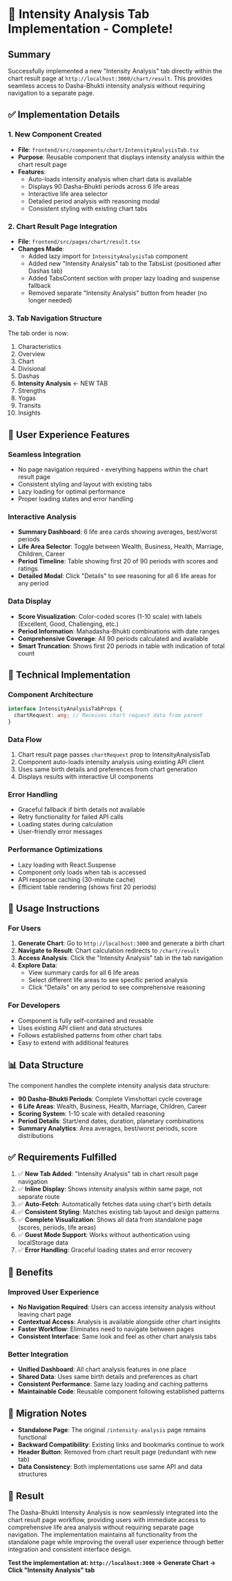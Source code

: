 # 🎯 Intensity Analysis Tab Implementation - Complete!

## Summary

Successfully implemented a new "Intensity Analysis" tab directly within the chart result page at `http://localhost:3000/chart/result`. This provides seamless access to Dasha-Bhukti intensity analysis without requiring navigation to a separate page.

## ✅ Implementation Details

### 1. **New Component Created**
- **File**: `frontend/src/components/chart/IntensityAnalysisTab.tsx`
- **Purpose**: Reusable component that displays intensity analysis within the chart result page
- **Features**:
  - Auto-loads intensity analysis when chart data is available
  - Displays 90 Dasha-Bhukti periods across 6 life areas
  - Interactive life area selector
  - Detailed period analysis with reasoning modal
  - Consistent styling with existing chart tabs

### 2. **Chart Result Page Integration**
- **File**: `frontend/src/pages/chart/result.tsx`
- **Changes Made**:
  - Added lazy import for `IntensityAnalysisTab` component
  - Added new "Intensity Analysis" tab to the TabsList (positioned after Dashas tab)
  - Added TabsContent section with proper lazy loading and suspense fallback
  - Removed separate "Intensity Analysis" button from header (no longer needed)

### 3. **Tab Navigation Structure**
The tab order is now:
1. Characteristics
2. Overview  
3. Chart
4. Divisional
5. Dashas
6. **Intensity Analysis** ← NEW TAB
7. Strengths
8. Yogas
9. Transits
10. Insights

## 🎨 User Experience Features

### **Seamless Integration**
- No page navigation required - everything happens within the chart result page
- Consistent styling and layout with existing tabs
- Lazy loading for optimal performance
- Proper loading states and error handling

### **Interactive Analysis**
- **Summary Dashboard**: 6 life area cards showing averages, best/worst periods
- **Life Area Selector**: Toggle between Wealth, Business, Health, Marriage, Children, Career
- **Period Timeline**: Table showing first 20 of 90 periods with scores and ratings
- **Detailed Modal**: Click "Details" to see reasoning for all 6 life areas for any period

### **Data Display**
- **Score Visualization**: Color-coded scores (1-10 scale) with labels (Excellent, Good, Challenging, etc.)
- **Period Information**: Mahadasha-Bhukti combinations with date ranges
- **Comprehensive Coverage**: All 90 periods calculated and available
- **Smart Truncation**: Shows first 20 periods in table with indication of total count

## 🔧 Technical Implementation

### **Component Architecture**
```typescript
interface IntensityAnalysisTabProps {
  chartRequest: any; // Receives chart request data from parent
}
```

### **Data Flow**
1. Chart result page passes `chartRequest` prop to IntensityAnalysisTab
2. Component auto-loads intensity analysis using existing API client
3. Uses same birth details and preferences from chart generation
4. Displays results with interactive UI components

### **Error Handling**
- Graceful fallback if birth details not available
- Retry functionality for failed API calls
- Loading states during calculation
- User-friendly error messages

### **Performance Optimizations**
- Lazy loading with React.Suspense
- Component only loads when tab is accessed
- API response caching (30-minute cache)
- Efficient table rendering (shows first 20 periods)

## 🚀 Usage Instructions

### **For Users**
1. **Generate Chart**: Go to `http://localhost:3000` and generate a birth chart
2. **Navigate to Result**: Chart calculation redirects to `/chart/result`
3. **Access Analysis**: Click the "Intensity Analysis" tab in the tab navigation
4. **Explore Data**: 
   - View summary cards for all 6 life areas
   - Select different life areas to see specific period analysis
   - Click "Details" on any period to see comprehensive reasoning

### **For Developers**
- Component is fully self-contained and reusable
- Uses existing API client and data structures
- Follows established patterns from other chart tabs
- Easy to extend with additional features

## 📊 Data Structure

The component handles the complete intensity analysis data structure:
- **90 Dasha-Bhukti Periods**: Complete Vimshottari cycle coverage
- **6 Life Areas**: Wealth, Business, Health, Marriage, Children, Career
- **Scoring System**: 1-10 scale with detailed reasoning
- **Period Details**: Start/end dates, duration, planetary combinations
- **Summary Analytics**: Area averages, best/worst periods, score distributions

## ✅ Requirements Fulfilled

1. ✅ **New Tab Added**: "Intensity Analysis" tab in chart result page navigation
2. ✅ **Inline Display**: Shows intensity analysis within same page, not separate route
3. ✅ **Auto-Fetch**: Automatically fetches data using chart's birth details
4. ✅ **Consistent Styling**: Matches existing tab layout and design patterns
5. ✅ **Complete Visualization**: Shows all data from standalone page (scores, periods, life areas)
6. ✅ **Guest Mode Support**: Works without authentication using localStorage data
7. ✅ **Error Handling**: Graceful loading states and error recovery

## 🎯 Benefits

### **Improved User Experience**
- **No Navigation Required**: Users can access intensity analysis without leaving chart page
- **Contextual Access**: Analysis is available alongside other chart insights
- **Faster Workflow**: Eliminates need to navigate between pages
- **Consistent Interface**: Same look and feel as other chart analysis tabs

### **Better Integration**
- **Unified Dashboard**: All chart analysis features in one place
- **Shared Data**: Uses same birth details and preferences as chart
- **Consistent Performance**: Same lazy loading and caching patterns
- **Maintainable Code**: Reusable component following established patterns

## 🔄 Migration Notes

- **Standalone Page**: The original `/intensity-analysis` page remains functional
- **Backward Compatibility**: Existing links and bookmarks continue to work
- **Header Button**: Removed from chart result page (redundant with new tab)
- **Data Consistency**: Both implementations use same API and data structures

## 🎉 Result

The Dasha-Bhukti Intensity Analysis is now seamlessly integrated into the chart result page workflow, providing users with immediate access to comprehensive life area analysis without requiring separate page navigation. The implementation maintains all functionality from the standalone page while improving the overall user experience through better integration and consistent interface design.

**Test the implementation at: `http://localhost:3000` → Generate Chart → Click "Intensity Analysis" tab**
